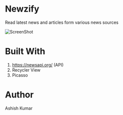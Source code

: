 # Newzify
Read latest news and articles form various news sources

![ScreenShot](https://media.giphy.com/media/1n8aIqJekLXui1c0sr/giphy.gif)

# Built With
1. https://newsapi.org/  (API)
2. Recycler View
3. Picasso

# Author
Ashish Kumar


